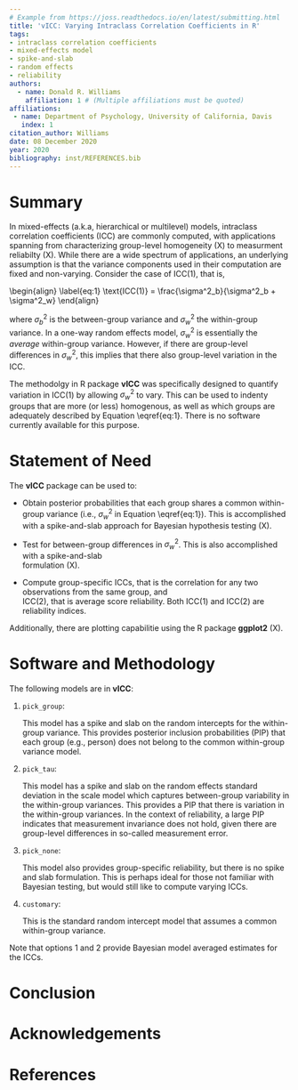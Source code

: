 ```yaml
---
# Example from https://joss.readthedocs.io/en/latest/submitting.html
title: 'vICC: Varying Intraclass Correlation Coefficients in R'
tags:
- intraclass correlation coefficients
- mixed-effects model
- spike-and-slab
- random effects
- reliability
authors:
  - name: Donald R. Williams
    affiliation: 1 # (Multiple affiliations must be quoted)
affiliations:
 - name: Department of Psychology, University of California, Davis
   index: 1
citation_author: Williams
date: 08 December 2020
year: 2020
bibliography: inst/REFERENCES.bib
---
```


# Summary
In mixed-effects (a.k.a, hierarchical or multilevel) models, intraclass
correlation coefficients (ICC) are commonly computed, with applications spanning 
from characterizing group-level homogeneity (X) to measurment reliabilty (X). While 
there are a wide spectrum of applications, an underlying assumption is that the 
variance components used in their computation are fixed and non-varying. Consider
the case of ICC(1), that is,


\begin{align}
\label{eq:1}
\text{ICC(1)} = \frac{\sigma^2_b}{\sigma^2_b + \sigma^2_w}
\end{align}


where $\sigma^2_b$ is the between-group variance and $\sigma^2_w$ the within-group variance. In
a one-way random effects model, $\sigma^2_w$ is essentially the $average$ within-group variance. 
However, if there are group-level differences in $\sigma^2_w$, this implies that there also
group-level variation in the ICC. 

The methodolgy in R package **vICC** was specifically designed
to quantify variation in ICC(1) by allowing $\sigma^2_w$ to vary. This can be used to 
indenty groups that are more (or less) homogenous, as well as which groups are adequately 
described by Equation \eqref{eq:1}. There is no software currently available for
this purpose.




# Statement of Need
The **vICC** package can be used to: 

* Obtain posterior probabilities that each group shares a 
  common within-group variance (i.e., $\sigma^2_w$ in Equation \eqref{eq:1}). This is accomplished
  with a spike-and-slab approach for Bayesian hypothesis testing (X).
  
* Test for between-group differences in $\sigma^2_w$. This is also accomplished with a spike-and-slab     
  formulation (X).

* Compute group-specific ICCs, that is the correlation for any two observations from the same group, and  
  ICC(2), that is average score reliability. Both ICC(1) and ICC(2) are reliability indices.
  
Additionally, there are plotting capabilitie using the R package **ggplot2** (X).

# Software and Methodology

The following models are in **vICC**:

1.  `pick_group`:
    
    This model has a spike and slab on the random intercepts for the
    within-group variance. This provides posterior inclusion
    probabilities (PIP) that each group (e.g., person) does not belong
    to the common within-group variance model.

2.  `pick_tau`:
    
    This model has a spike and slab on the random effects standard
    deviation in the scale model which captures between-group
    variability in the within-group variances. This provides a PIP that
    there is variation in the within-group variances. In the context of
    reliability, a large PIP indicates that measurement invariance does
    not hold, given there are group-level differences in so-called
    measurement error.

3.  `pick_none`:
    
    This model also provides group-specific reliability, but there is no
    spike and slab formulation. This is perhaps ideal for those not
    familiar with Bayesian testing, but would still like to compute
    varying ICCs.

4.  `customary`:
    
    This is the standard random intercept model that assumes a common
    within-group variance.

Note that options 1 and 2 provide Bayesian model averaged estimates for
the ICCs.

# Conclusion

# Acknowledgements

# References

